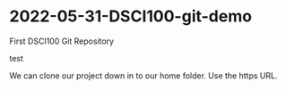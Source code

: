 # 2022-05-31-DSCI100-git-demo
First DSCI100 Git Repository

test


We can clone our project down in to our home folder.
Use the https URL.

